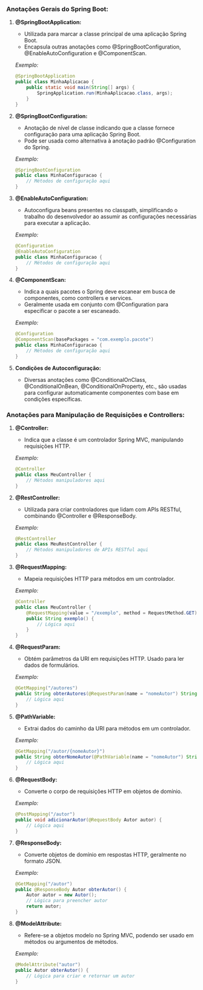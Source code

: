 ### Anotações Gerais do Spring Boot:

1. **@SpringBootApplication:**
   - Utilizada para marcar a classe principal de uma aplicação Spring Boot.
   - Encapsula outras anotações como @SpringBootConfiguration, @EnableAutoConfiguration e @ComponentScan.

   *Exemplo:*
   ```java
   @SpringBootApplication
   public class MinhaAplicacao {
       public static void main(String[] args) {
           SpringApplication.run(MinhaAplicacao.class, args);
       }
   }
   ```

2. **@SpringBootConfiguration:**
   - Anotação de nível de classe indicando que a classe fornece configuração para uma aplicação Spring Boot.
   - Pode ser usada como alternativa à anotação padrão @Configuration do Spring.

   *Exemplo:*
   ```java
   @SpringBootConfiguration
   public class MinhaConfiguracao {
       // Métodos de configuração aqui
   }
   ```

3. **@EnableAutoConfiguration:**
   - Autoconfigura beans presentes no classpath, simplificando o trabalho do desenvolvedor ao assumir as configurações necessárias para executar a aplicação.

   *Exemplo:*
   ```java
   @Configuration
   @EnableAutoConfiguration
   public class MinhaConfiguracao {
       // Métodos de configuração aqui
   }
   ```

4. **@ComponentScan:**
   - Indica a quais pacotes o Spring deve escanear em busca de componentes, como controllers e services.
   - Geralmente usada em conjunto com @Configuration para especificar o pacote a ser escaneado.

   *Exemplo:*
   ```java
   @Configuration
   @ComponentScan(basePackages = "com.exemplo.pacote")
   public class MinhaConfiguracao {
       // Métodos de configuração aqui
   }
   ```

5. **Condições de Autoconfiguração:**
   - Diversas anotações como @ConditionalOnClass, @ConditionalOnBean, @ConditionalOnProperty, etc., são usadas para configurar automaticamente componentes com base em condições específicas.

### Anotações para Manipulação de Requisições e Controllers:

1. **@Controller:**
   - Indica que a classe é um controlador Spring MVC, manipulando requisições HTTP.
   
   *Exemplo:*
   ```java
   @Controller
   public class MeuController {
       // Métodos manipuladores aqui
   }
   ```

2. **@RestController:**
   - Utilizada para criar controladores que lidam com APIs RESTful, combinando @Controller e @ResponseBody.

   *Exemplo:*
   ```java
   @RestController
   public class MeuRestController {
       // Métodos manipuladores de APIs RESTful aqui
   }
   ```

3. **@RequestMapping:**
   - Mapeia requisições HTTP para métodos em um controlador.
   
   *Exemplo:*
   ```java
   @Controller
   public class MeuController {
       @RequestMapping(value = "/exemplo", method = RequestMethod.GET)
       public String exemplo() {
           // Lógica aqui
       }
   }
   ```

4. **@RequestParam:**
   - Obtém parâmetros da URI em requisições HTTP. Usado para ler dados de formulários.

   *Exemplo:*
   ```java
   @GetMapping("/autores")
   public String obterAutores(@RequestParam(name = "nomeAutor") String nome) {
       // Lógica aqui
   }
   ```

5. **@PathVariable:**
   - Extrai dados do caminho da URI para métodos em um controlador.
   
   *Exemplo:*
   ```java
   @GetMapping("/autor/{nomeAutor}")
   public String obterNomeAutor(@PathVariable(name = "nomeAutor") String nome) {
       // Lógica aqui
   }
   ```

6. **@RequestBody:**
   - Converte o corpo de requisições HTTP em objetos de domínio.

   *Exemplo:*
   ```java
   @PostMapping("/autor")
   public void adicionarAutor(@RequestBody Autor autor) {
       // Lógica aqui
   }
   ```

7. **@ResponseBody:**
   - Converte objetos de domínio em respostas HTTP, geralmente no formato JSON.

   *Exemplo:*
   ```java
   @GetMapping("/autor")
   public @ResponseBody Autor obterAutor() {
       Autor autor = new Autor();
       // Lógica para preencher autor
       return autor;
   }
   ```

8. **@ModelAttribute:**
   - Refere-se a objetos modelo no Spring MVC, podendo ser usado em métodos ou argumentos de métodos.

   *Exemplo:*
   ```java
   @ModelAttribute("autor")
   public Autor obterAutor() {
       // Lógica para criar e retornar um autor
   }
   ```
